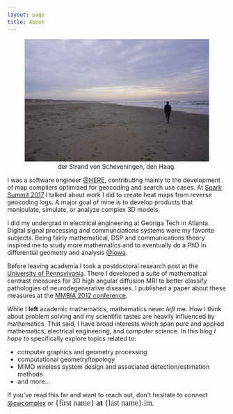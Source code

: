 ```yaml
---
layout: page
title: About
---
```

<figure>
<div align="center">
  <img src = "/assets/profile-fotos/den-Haag-am-strand.jpeg">
</div>
  <figcaption align="center">
    der Strand von Scheveningen, den Haag.
  </figcaption>
</figure>

I was a software engineer [@HERE][1], contributing mainly to the development of map compilers optimized for geocoding and search use cases. At [Spark Summit 2017][4] I talked about work I did to create heat maps from reverse geocoding logs. A major goal of mine is to develop products that manipulate, simulate, or analyze complex 3D models.

I did my undergrad in electrical engineering at Georiga Tech in Atlanta. Digital signal processing and communciations systems were my favorite subjects. Being fairly mathematical, DSP and communications theory inspired me to study more mathematics and to eventually do a PhD in differential geometry and analysis [@Iowa][3]. 

Before leaving academia I took a postdoctoral research post at the [University of Pennsylvania][2]. There I developed a suite of mathematical contrast measures for 3D high angular diffusion MRI to better classify pathologies of neurodegenerative diseases. I published a paper about these measures at the [MMBIA 2012 conference][5].

While I **left** academic mathematics, mathematics never *left* me. How I think about problem solving and my scientific tastes are heavily influenced by mathematics. That said, I have broad interests which span pure and applied mathematics, electrical engineering, and computer science. In this blog *I hope to* specifically explore topics related to:
* computer graphics and geometry processing
* computational geometry/topology
* MIMO wireless system design and associated detection/estimation methods
* and more...

If you've read this far and want to reach out, don't hesitate to connect [@cwcomplex][2] or <span style="font-size:18px;font-family:american typewriter"> {first name} **at** {last name}.im</span>.

[1]: https://developer.here.com/products/geocoding-and-search
[2]: https://x.com/cwcomplex
[3]: http://ir.uiowa.edu/etd/582/
[4]: https://youtu.be/n7ZpUrsUzZo
[5]: https://ieeexplore.ieee.org/document/6164756